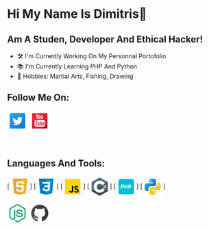 # Hi My Name Is Dimitris👋

## Am A Studen, Developer And Ethical Hacker!
- 🛠 I'm Currently Working On My Personnal Portofolio
- 📚 I'm Currently Learning PHP And Python
- 🏅 Hobbies: Martial Arts, Fishing, Drawing

## Follow Me On:

[![twitter](./img/tw.png)](https://twitter.com/DimitrisEbrahim)
[![youtube](./img/yt.png)](https://www.youtube.com/channel/UCJQ_4gnMa7A49orDybZl7hA)

<br/>

## Languages And Tools:

[<img align="center" alt="HTML5" src="./img/html.png" width="48px" height="48px" />]
[<img align="center" alt="CSS3" src="./img/css.png" width="48px" height="48px" />]
[<img align="center" alt="Javascript" src="./img/js.png" width="48px" height="48px" />]
[<img align="center" alt="c" src="./img/c.png" width="48px" height="48px" />]
[<img align="center" alt="PHP" src="./img/php.png" width="48px" height="48px" />]
[<img align="center" alt="Python" src="./img/py.png" width="48px" height="48px" />]

<img align="center" alt="Node JS" src="./img/node.png" width="48px" height="48px" />
<img align="center" alt="Github" src="./img/git.png" width="48px" height="48px" />

[twitter]: https://twitter.com/DimitrisEbrahim
[youtube]: https://www.youtube.com/channel/UCJQ_4gnMa7A49orDybZl7hA